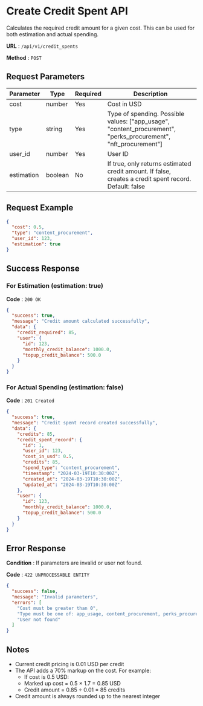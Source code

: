 # Create Credit Spent API

Calculates the required credit amount for a given cost. This can be used for both estimation and actual spending.

**URL** : `/api/v1/credit_spents`

**Method** : `POST`

## Request Parameters

| Parameter   | Type    | Required | Description |
|------------|---------|----------|-------------|
| cost       | number  | Yes      | Cost in USD |
| type       | string  | Yes      | Type of spending. Possible values: ["app_usage", "content_procurement", "perks_procurement", "nft_procurement"] |
| user_id    | number  | Yes      | User ID |
| estimation | boolean | No       | If true, only returns estimated credit amount. If false, creates a credit spent record. Default: false |

## Request Example

```json
{
  "cost": 0.5,
  "type": "content_procurement",
  "user_id": 123,
  "estimation": true
}
```

## Success Response

### For Estimation (estimation: true)

**Code** : `200 OK`

```json
{
  "success": true,
  "message": "Credit amount calculated successfully",
  "data": {
    "credit_required": 85,
    "user": {
      "id": 123,
      "monthly_credit_balance": 1000.0,
      "topup_credit_balance": 500.0
    }
  }
}
```

### For Actual Spending (estimation: false)

**Code** : `201 Created`

```json
{
  "success": true,
  "message": "Credit spent record created successfully",
  "data": {
    "credits": 85,
    "credit_spent_record": {
      "id": 1,
      "user_id": 123,
      "cost_in_usd": 0.5,
      "credits": 85,
      "spend_type": "content_procurement",
      "timestamp": "2024-03-19T10:30:00Z",
      "created_at": "2024-03-19T10:30:00Z",
      "updated_at": "2024-03-19T10:30:00Z"
    },
    "user": {
      "id": 123,
      "monthly_credit_balance": 1000.0,
      "topup_credit_balance": 500.0
    }
  }
}
```

## Error Response

**Condition** : If parameters are invalid or user not found.

**Code** : `422 UNPROCESSABLE ENTITY`

```json
{
  "success": false,
  "message": "Invalid parameters",
  "errors": [
    "Cost must be greater than 0",
    "Type must be one of: app_usage, content_procurement, perks_procurement, nft_procurement",
    "User not found"
  ]
}
```

## Notes

- Current credit pricing is 0.01 USD per credit
- The API adds a 70% markup on the cost. For example:
  - If cost is 0.5 USD:
  - Marked up cost = 0.5 × 1.7 = 0.85 USD
  - Credit amount = 0.85 ÷ 0.01 = 85 credits
- Credit amount is always rounded up to the nearest integer
